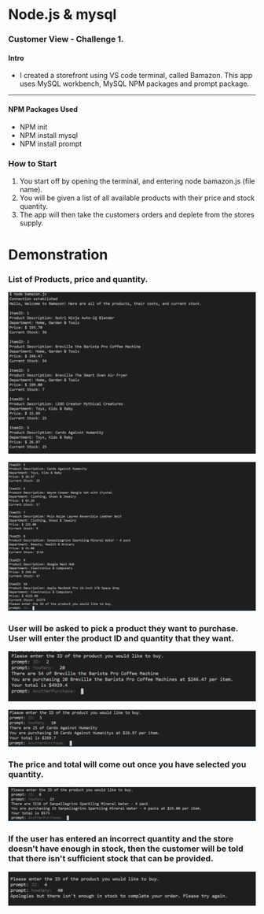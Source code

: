 # Node.js & mysql

### Customer View - Challenge 1. #

#### Intro 
* I created a storefront using VS code terminal, called Bamazon. This app uses MySQL workbench, MySQL NPM packages and prompt package. 

-------------

#### NPM Packages Used
* NPM init
* NPM install mysql
* NPM install prompt

### How to Start

1. You start off by opening the terminal, and entering node bamazon.js (file name). 
2. You will be given a list of all available products with their price and stock quantity.
3. The app will then take the customers orders and deplete from the stores supply.


# Demonstration
### List of Products, price and quantity. 

![list-products](./screenshots/screenshot1.PNG)


![list-products-2](./screenshots/screenshot2.PNG)



### User will be asked to pick a product they want to purchase. User will enter the product ID and quantity that they want.

![what-user-wants](./screenshots/screenshot3.PNG)

![what-user-wants-2](./screenshots/screenshot4.PNG)



### The price and total will come out once you have selected you quantity.

![price-quantity](./screenshots/screenshot5.PNG)



### If the user has entered an incorrect quantity and the store doesn't have enough in stock, then the customer will be told that there isn't sufficient stock that can be provided.

![incorrect-quantity](./screenshots/screenshot6.PNG)


